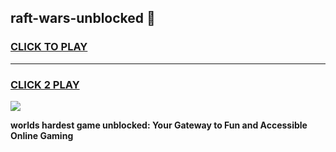 
## raft-wars-unblocked 👋
<h3>
<a href="https://premium.freeplayer.one?title=raft-wars-unblocked&ref=14F">CLICK TO PLAY</a></h3>
<hr>

<h3>
<a href="https://premium.freeplayer.one?title=raft-wars-unblocked&ref=14F">CLICK 2 PLAY</a>
  
</h3>

<a href="https://premium.freeplayer.one?title=raft-wars-unblocked&ref=12F/"><img src="https://clearcache.store/games.png"></a>


**worlds hardest game unblocked: Your Gateway to Fun and Accessible Online Gaming**
